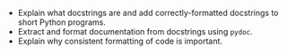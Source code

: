 -   Explain what docstrings are and add correctly-formatted docstrings to short Python programs.
-   Extract and format documentation from docstrings using `pydoc`.
-   Explain why consistent formatting of code is important.
